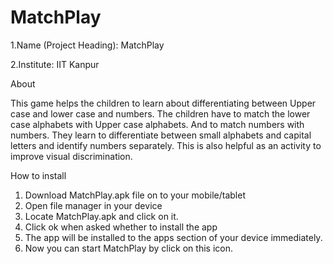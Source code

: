MatchPlay
=========

1.Name (Project Heading): MatchPlay

2.Institute: IIT Kanpur

About

This game helps the children to learn about differentiating between Upper case and lower case and numbers. 
The children have to match the lower case alphabets with Upper case alphabets. And to match numbers with numbers. 
They learn to differentiate between small alphabets and capital letters and identify numbers separately. 
This is also helpful as an activity to improve visual discrimination.

How to install

1. Download MatchPlay.apk file on to your mobile/tablet
2. Open file manager in your device
3. Locate MatchPlay.apk and click on it.
4. Click ok when asked whether  to  install  the  app
5. The app will be installed to the apps section of your device immediately.
6. Now you can start  MatchPlay  by click on this icon.

